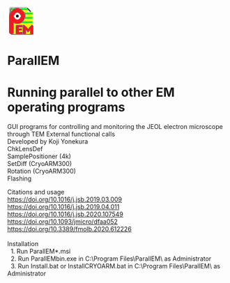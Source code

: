 ![Top](ParallEM.png)
# ParallEM
# Running parallel to other EM operating programs
GUI programs for controlling and monitoring the JEOL electron microscope through TEM External functional calls<BR>
Developed by Koji Yonekura<BR>
  ChkLensDef<BR>
  SamplePositioner (4k)<BR>
  SetDiff (CryoARM300)<BR>
  Rotation (CryoARM300)<BR>
  Flashing<BR>
  
Citations and usage<BR>
  https://doi.org/10.1016/j.jsb.2019.03.009<BR>
  https://doi.org/10.1016/j.jsb.2019.04.011<BR>
  https://doi.org/10.1016/j.jsb.2020.107549<BR>
  https://doi.org/10.1093/jmicro/dfaa052<BR>
  https://doi.org/10.3389/fmolb.2020.612226<BR>
  <BR>
  Installation<BR>
  &nbsp;&nbsp;1. Run ParallEM*.msi<BR>
  &nbsp;&nbsp;2. Run ParallEMbin.exe in C:\Program Files\ParallEM\ as Administrator<BR>
  &nbsp;&nbsp;3. Run Install.bat or InstallCRYOARM.bat in C:\Program Files\ParallEM\ as Administrator<BR>
    
